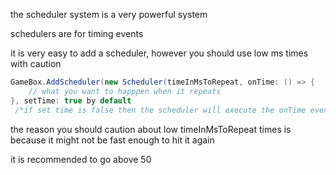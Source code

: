 the scheduler system is a very powerful system

schedulers are for timing events

it is very easy to add a scheduler, however you should use low ms times with caution

```c#
GameBox.AddScheduler(new Scheduler(timeInMsToRepeat, onTime: () => {
    // what you want to happpen when it repeats
}, setTime: true by default
 /*if set time is false then the scheduler will execute the onTime event on Init*/))
```

the reason you should caution about low timeInMsToRepeat times is because it might not be fast enough to hit it again

it is recommended to go above 50